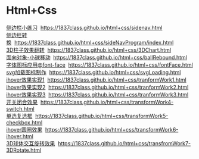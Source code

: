# Html+Css
 [侧边栏小练习](https://1837class.github.io/html+css/sidenav.html)&nbsp;&nbsp;https://1837class.github.io/html+css/sidenav.html
 <br/>
 [侧边栏转换](https://1837class.github.io/html+css/sideNavProgram/index.html)&nbsp;&nbsp;https://1837class.github.io/html+css/sideNavProgram/index.html
 <br/>
 [3D柱子效果翻转](https://1837class.github.io/html+css/3DChart.html)&nbsp;&nbsp;https://1837class.github.io/html+css/3DChart.html
 <br/>
 [面向对象-小球移动](https://1837class.github.io/html+css/ballRebound.html)&nbsp;&nbsp;https://1837class.github.io/html+css/ballRebound.html
 <br/>
 [字体图标应用@font-face](https://1837class.github.io/html+css/fontFace.html)&nbsp;&nbsp;https://1837class.github.io/html+css/fontFace.html
 <br/>
 [svg加载图标制作](https://1837class.github.io/html+css/svgLoading.html)&nbsp;&nbsp;https://1837class.github.io/html+css/svgLoading.html
 <br/>
 [ihover效果实现1](https://1837class.github.io/html+css/tranformWork1.html)&nbsp;&nbsp;https://1837class.github.io/html+css/tranformWork1.html
 <br/>
 [ihover效果实现2](https://1837class.github.io/html+css/tranformWork2.html)&nbsp;&nbsp;https://1837class.github.io/html+css/tranformWork2.html
 <br/>
 [ihover效果实现3](https://1837class.github.io/html+css/tranformWork3.html)&nbsp;&nbsp;https://1837class.github.io/html+css/tranformWork3.html
 <br/>
 [开关闭合效果](https://1837class.github.io/html+css/transformWork4-switch.html)&nbsp;&nbsp;https://1837class.github.io/html+css/transformWork4-switch.html
 <br/>
 [单选复选框](https://1837class.github.io/html+css/transformWork5-checkbox.html)&nbsp;&nbsp;https://1837class.github.io/html+css/transformWork5-checkbox.html
 <br/>
 [ihover圆圈效果](https://1837class.github.io/html+css/transformWork6-ihover.html)&nbsp;&nbsp;https://1837class.github.io/html+css/transformWork6-ihover.html
 <br/>
 [3D球体交互旋转效果](https://1837class.github.io/html+css/transfromWork7-3DRotate.html)&nbsp;&nbsp;https://1837class.github.io/html+css/transfromWork7-3DRotate.html
 <br/>










